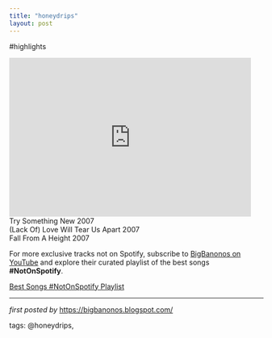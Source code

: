 ```yaml
---
title: "honeydrips"
layout: post
---
```

#highlights <br />
<iframe width="95%" height="315" src="https://www.youtube.com/embed/WJjDjZekBOc?list=PLtuNtuTatqI39p2afqBHPAEnjrPeAHrmL" frameborder="0" allowfullscreen></iframe><br />
Try Something New 2007 <br /> (Lack Of) Love Will Tear Us Apart 2007 <br /> Fall From A Height 2007

<!--Subscribe and Playlist Links-->
<div>
    <p>For more exclusive tracks not on Spotify, subscribe to <a href="https://www.youtube.com/@BigBanonos" target="_blank">BigBanonos on YouTube</a> and explore their curated playlist of the best songs <strong>#NotOnSpotify</strong>.</p>
    <p><a href="https://www.youtube.com/playlist?list=PLtuNtuTatqI0kFahUCbtbfenC_ET5O_tr" target="_blank">Best Songs #NotOnSpotify Playlist<br /></a></p></div>

<hr />

<p><em>first posted by</em> <a href="https://bigbanonos.blogspot.com/" rel="noopener" target="_new">https://bigbanonos.blogspot.com/</a></p>

<p>tags: @honeydrips,</p>
